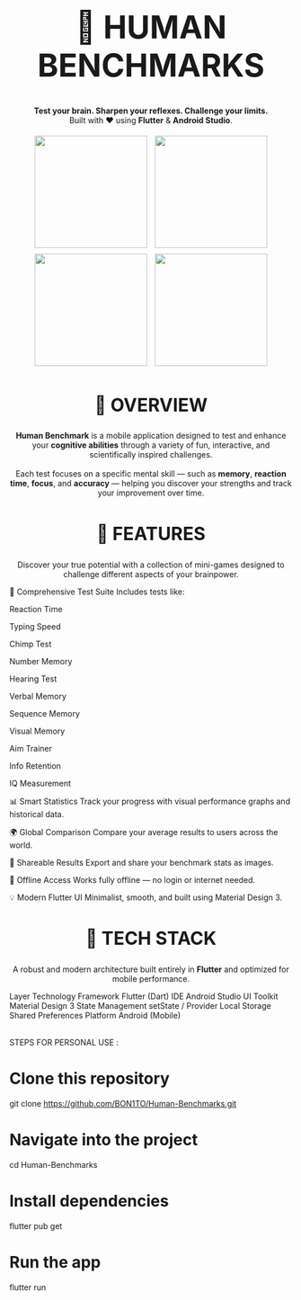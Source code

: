 <h1 align="center" style="font-size: 3.5rem;"> 🧠 HUMAN BENCHMARKS </h1> <p align="center"> <strong>Test your brain. Sharpen your reflexes. Challenge your limits.</strong><br> Built with ❤️ using <b>Flutter</b> & <b>Android Studio</b>. </p>
<p align="center"> <img src="https://i.postimg.cc/jShmHwyX/Screenshot-20251029-175805.jpg" width="200" style="margin: 5px;"> <img src="https://i.postimg.cc/JnQsmQXf/Screenshot-20251029-175814.jpg" width="200" style="margin: 5px;"> <img src="https://i.postimg.cc/HLDnyN4F/Screenshot-20251029-175855.jpg" width="200" style="margin: 5px;"> <img src="https://i.postimg.cc/L5b66Q8Y/Screenshot-20251029-175920.jpg" width="200" style="margin: 5px;"> </p>
<h2 align="center" style="font-size: 2rem;"> 🧩 OVERVIEW </h2> <p align="center"> <b>Human Benchmark</b> is a mobile application designed to test and enhance your <b>cognitive abilities</b> through a variety of fun, interactive, and scientifically inspired challenges. <br><br> Each test focuses on a specific mental skill — such as <b>memory</b>, <b>reaction time</b>, <b>focus</b>, and <b>accuracy</b> — helping you discover your strengths and track your improvement over time. </p>
<h2 align="center" style="font-size: 2rem;"> 🚀 FEATURES </h2> <p align="center"> Discover your true potential with a collection of mini-games designed to challenge different aspects of your brainpower. </p>

🎯 Comprehensive Test Suite
Includes tests like:

Reaction Time

Typing Speed

Chimp Test

Number Memory

Hearing Test

Verbal Memory

Sequence Memory

Visual Memory

Aim Trainer

Info Retention

IQ Measurement

📊 Smart Statistics
Track your progress with visual performance graphs and historical data.

🌍 Global Comparison
Compare your average results to users across the world.

📸 Shareable Results
Export and share your benchmark stats as images.

📴 Offline Access
Works fully offline — no login or internet needed.

💡 Modern Flutter UI
Minimalist, smooth, and built using Material Design 3.

<h2 align="center" style="font-size: 2rem;"> 🧠 TECH STACK </h2> <p align="center"> A robust and modern architecture built entirely in <b>Flutter</b> and optimized for mobile performance. </p>
Layer	Technology
Framework	Flutter (Dart)
IDE	Android Studio
UI Toolkit	Material Design 3
State Management	setState / Provider
Local Storage	Shared Preferences
Platform	Android (Mobile) <br> <br>

STEPS FOR PERSONAL USE : 


# Clone this repository
git clone https://github.com/BON1TO/Human-Benchmarks.git

# Navigate into the project
cd Human-Benchmarks

# Install dependencies
flutter pub get

# Run the app
flutter run
